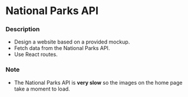 # National Parks API

### Description
- Design a website based on a provided mockup.
- Fetch data from the National Parks API.
- Use React routes.

### Note
- The National Parks API is **very slow** so the images on the home page take a moment to load.